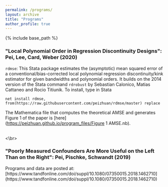 ```yaml
---
permalink: /programs/
layout: archive
title: "Programs"
author_profile: true
---
```


{% include base_path %}

<h3>"Local Polynomial Order in Regression Discontinuity Designs": Pei, Lee, Card, Weber (2020)</h3>

`rdmse`: This Stata package estimates the (asymptotic) mean squared error of a conventional/bias-corrected local polynomial regression discontinuity/kink estimator for given bandwidths and polynomial orders. It builds on the 2014 version of the Stata command `rdrobust` by Sebastian Calonico, Matias Cattaneo and Rocio Titiunik. To install, type in Stata

`net install rdmse, from(https://raw.githubusercontent.com/peizhuan/rdmse/master) replace`

The Mathematica file that computes the theoretical AMSE and generates Figure 1 of the paper is [here](https://peizhuan.github.io/program_files/Figure 1 AMSE.nb). 

<br><\br>

<h3>"Poorly Measured Confounders Are More Useful on the Left Than on the Right": Pei, Pischke, Schwandt (2019)</h3>
Programs and data are posted at: [https://www.tandfonline.com/doi/suppl/10.1080/07350015.2018.1462710](https://www.tandfonline.com/doi/suppl/10.1080/07350015.2018.1462710)
